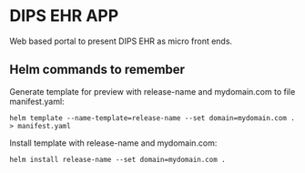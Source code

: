 # DIPS EHR APP

Web based portal to present DIPS EHR as micro front ends.


## Helm commands to remember


Generate template for preview with release-name and mydomain.com to file manifest.yaml:
```
helm template --name-template=release-name --set domain=mydomain.com . > manifest.yaml
```

Install template with release-name and mydomain.com:
```
helm install release-name --set domain=mydomain.com .
```